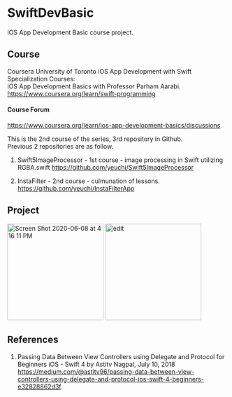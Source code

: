 # SwiftDevBasic
iOS App Development Basic course project.

## Course
Coursera University of Toronto iOS App Development with Swift Specialization Courses: \
iOS App Development Basics with Professor Parham Aarabi. \
https://www.coursera.org/learn/swift-programming

#### Course Forum 
https://www.coursera.org/learn/ios-app-development-basics/discussions

This is the 2nd course of the series, 3rd repository in Github. \
Previous 2 repositories are as follow. 

1. Swift5ImageProcessor - 1st course - image processing in Swift utilizing RGBA.swift
https://github.com/yeuchi/Swift5ImageProcessor

2. InstaFilter - 2nd course - culmunation of lessons. \
https://github.com/yeuchi/InstaFilterApp

## Project

<img width="220" alt="Screen Shot 2020-06-08 at 4 16 11 PM" src="https://user-images.githubusercontent.com/1282659/84081408-84bd8e00-a9a3-11ea-87c9-9d9a189238c4.png"> <img width="220" alt="edit" src="https://user-images.githubusercontent.com/1282659/84081413-86875180-a9a3-11ea-9bf6-220c28e77c88.png">

## References

1. Passing Data Between View Controllers using Delegate and Protocol for Beginners iOS - Swift 4 by Astitv Nagpal, July 10, 2018
https://medium.com/@astitv96/passing-data-between-view-controllers-using-delegate-and-protocol-ios-swift-4-beginners-e32828862d3f
